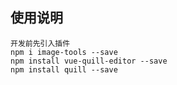 ## 使用说明
    
    开发前先引入插件
    npm i image-tools --save
    npm install vue-quill-editor --save
    npm install quill --save

